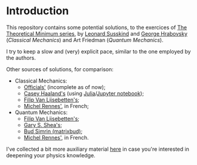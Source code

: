# Introduction
This repository contains some potential solutions, to the exercices of
[The Theoretical Minimum series][wp-en-ttm], by [Leonard Susskind][susskind] and
[George Hrabovsky][hrabovsky] (*Classical Mechanics*) and Art Friedman (*Quantum
Mechanics*).

I try to keep a slow and (very) explicit pace, similar to the
one employed by the authors.

Other sources of solutions, for comparison:

  - Classical Mechanics:
    - [Officials'][ttm-cm] (incomplete as of now);
    - [Casey Haaland's][ttm-cm-chaaland] (using [Julia][julia]/[Jupyter notebook][jupyter]);
    - [Filip Van Lijsebetten's][ttm-cm-lijsebetten];
    - [Michel Rennes'][ttm-cm-jimdo], in French;
  - Quantum Mechanics:
    - [Filip Van Lijsebetten's][ttm-qm-lijsebetten];
    - [Gary S. Shea's][ttm-qm-shea];
    - [Bud Simrin (matrixbud)][ttm-qm-mbud];
    - [Michel Rennes'][ttm-qm-jimdo], in French.

I've collected a bit more auxiliary material [here][tales-ttm] in
case you're interested in deepening your physics knowledge.

[susskind]:              https://theoreticalminimum.com/biography
[hrabovsky]:             http://www.madscitech.org/members/geh.htm
[wp-en-ttm]:             https://en.wikipedia.org/wiki/The_Theoretical_Minimum
[ttm-cm]:                http://www.madscitech.org/tm/slns/
[ttm-cm-chaaland]:       https://github.com/chaaland/classical-mechanics-ttm
[ttm-cm-jimdo]:          https://leminimumtheorique-vol1.jimdofree.com/
[ttm-qm-jimdo]:          https://leminimumtheorique.jimdofree.com/
[ttm-cm-lijsebetten]:    https://1drv.ms/b/s!AqWTa8Ggj9Ahgdw9H6ILGS7FLgr83Q
[ttm-qm-lijsebetten]:    https://onedrive.live.com/redir?resid=21D08FA0C16B93A5!28241&authkey=!AAM3H-TDeYaAbaI&ithint=file%2cpdf
[jupyter]:               https://jupyter.org/
[julia]:                 https://julialang.org/
[tales-ttm]:             https://tales.mbivert.com/on-the-theoretical-minimum-solutions/
[ttm-qm-shea]: https://www.scribd.com/document/389409032/Susskind-Quantum-Mechanics-Notes
[ttm-qm-mbud]: https://github.com/matrixbud
